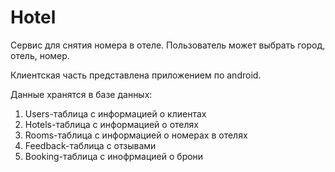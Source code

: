 # Hotel
Сервис для снятия номера в отеле. 
Пользователь может выбрать город, отель, номер.

Клиентская часть представлена приложением по android.

Данные хранятся в базе данных:
1. Users-таблица с информацией о клиентах
2. Hotels-таблица с информацией о отелях
3. Rooms-таблица с информацией о номерах в отелях
4. Feedback-таблица с отзывами
5. Booking-таблица с инофрмацией о брони
